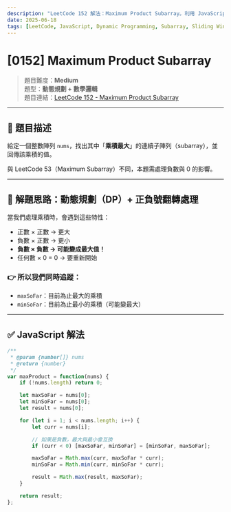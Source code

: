 ```yaml
---
description: "LeetCode 152 解法：Maximum Product Subarray。利用 JavaScript 維護當前最大與最小乘積，以處理負數翻轉狀況。完整解釋動態規劃技巧與陷阱，適合動態區間處理訓練。"
date: 2025-06-18
tags: [LeetCode, JavaScript, Dynamic Programming, Subarray, Sliding Window, Blind75]
---
```


# [0152] Maximum Product Subarray

> 題目難度：**Medium**  
> 題型：**動態規劃 + 數學邏輯**  
> 題目連結：[LeetCode 152 - Maximum Product Subarray](https://leetcode.com/problems/maximum-product-subarray/)

---

## 📘 題目描述

給定一個整數陣列 `nums`，找出其中「**乘積最大**」的連續子陣列（subarray），並回傳該乘積的值。

與 LeetCode 53（Maximum Subarray）不同，本題需處理負數與 0 的影響。

---

## 🧠 解題思路：動態規劃（DP）+ 正負號翻轉處理

當我們處理乘積時，會遇到這些特性：

- 正數 × 正數 → 更大
- 負數 × 正數 → 更小
- **負數 × 負數 → 可能變成最大值！**
- 任何數 × 0 = 0 → 要重新開始

### 👉 所以我們同時追蹤：
- `maxSoFar`：目前為止最大的乘積
- `minSoFar`：目前為止最小的乘積（可能變最大）

---

## ✅ JavaScript 解法

```js
/**
 * @param {number[]} nums
 * @return {number}
 */
var maxProduct = function(nums) {
    if (!nums.length) return 0;

    let maxSoFar = nums[0];
    let minSoFar = nums[0];
    let result = nums[0];

    for (let i = 1; i < nums.length; i++) {
        let curr = nums[i];

        // 如果是負數，最大與最小會互換
        if (curr < 0) [maxSoFar, minSoFar] = [minSoFar, maxSoFar];

        maxSoFar = Math.max(curr, maxSoFar * curr);
        minSoFar = Math.min(curr, minSoFar * curr);

        result = Math.max(result, maxSoFar);
    }

    return result;
};
